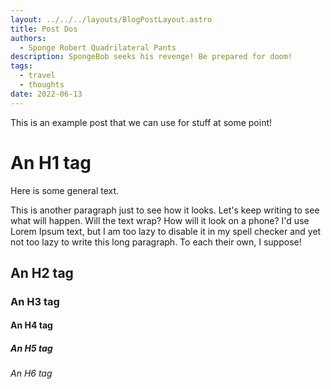 ```yaml
---
layout: ../../../layouts/BlogPostLayout.astro
title: Post Dos
authors: 
  - Sponge Robert Quadrilateral Pants
description: SpongeBob seeks his revenge! Be prepared for doom!
tags:
  - travel
  - thoughts
date: 2022-06-13
---
```


This is an example post that we can use for stuff at some point!

# An H1 tag

Here is some general text.

This is another paragraph just to see how it looks. Let's keep writing to see what will happen. Will the text wrap? How will it look on a phone? I'd use Lorem Ipsum text, but I am too lazy to disable it in my spell checker and yet not too lazy to write this long paragraph. To each their own, I suppose!

## An H2 tag

### An H3 tag

#### An H4 tag

##### An H5 tag

###### An H6 tag
